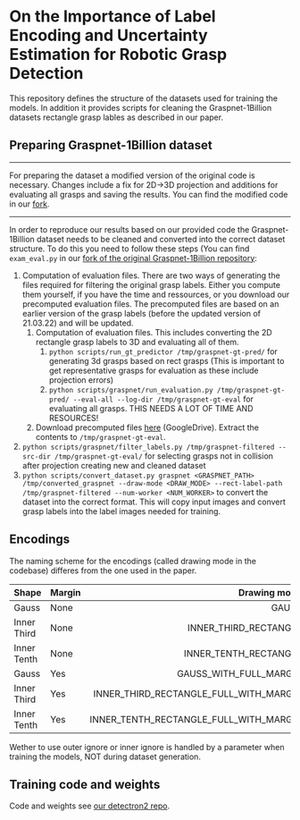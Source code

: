 # On the Importance of Label Encoding and Uncertainty Estimation for Robotic Grasp Detection

This repository defines the structure of the datasets used for training the models.
In addition it provides scripts for cleaning the Graspnet-1Billion datasets rectangle grasp lables as described in our paper.

## Preparing Graspnet-1Billion dataset

---

For preparing the dataset a modified version of the original code is necessary.
Changes include a fix for 2D->3D projection and additions for evaluating all grasps and saving the results.
You can find the modified code in our [fork](https://github.com/best3125/graspnetAPI.git).

---

In order to reproduce our results based on our provided code the Graspnet-1Billion dataset needs to be cleaned and converted into the correct dataset structure.
To do this you need to follow these steps (You can find `exam_eval.py` in our [fork of the original Graspnet-1Billion repository](https://github.com/best3125/graspnetAPI.git):
1. Computation of evaluation files. There are two ways of generating the files required for filtering the original grasp labels.
Either you compute them yourself, if you have the time and ressources, or you download our precomputed evaluation files.
The precomputed files are based on an earlier version of the grasp labels (before the updated version of 21.03.22) and will be updated.
    1. Computation of evaluation files.
    This includes converting the 2D rectangle grasp labels to 3D and evaluating all of them.
        1. `python scripts/run_gt_predictor /tmp/graspnet-gt-pred/` for generating 3d grasps based on rect grasps (This is important to get representative grasps for evaluation as these include projection errors)
        2. `python scripts/graspnet/run_evaluation.py /tmp/graspnet-gt-pred/ --eval-all --log-dir /tmp/graspnet-gt-eval` for evaluating all grasps. THIS NEEDS A LOT OF TIME AND RESOURCES!
    2. Download precomputed files [here](https://drive.google.com/uc?id=14MAWibyRDoT_tm5z2DP0TslsZW6qkBit) (GoogleDrive). Extract the contents to `/tmp/graspnet-gt-eval`.
3. `python scripts/graspnet/filter_labels.py /tmp/graspnet-filtered --src-dir /tmp/graspnet-gt-eval/` for selecting grasps not in collision after projection creating new and cleaned dataset
4. `python scripts/convert_dataset.py graspnet <GRASPNET_PATH> /tmp/converted_graspnet --draw-mode <DRAW_MODE> --rect-label-path /tmp/graspnet-filtered --num-worker <NUM_WORKER>` to convert the dataset into the correct format.
This will copy input images and convert grasp labels into the label images needed for training.

## Encodings

The naming scheme for the encodings (called drawing mode in the codebase) differes from the one used in the paper.

| Shape | Margin | Drawing mode |
|:---| :---| ---: |
| Gauss | None | GAUSS |
| Inner Third | None | INNER_THIRD_RECTANGLE |
| Inner Tenth | None | INNER_TENTH_RECTANGLE |
| Gauss | Yes | GAUSS_WITH_FULL_MARGIN |
| Inner Third | Yes | INNER_THIRD_RECTANGLE_FULL_WITH_MARGIN |
| Inner Tenth | Yes | INNER_TENTH_RECTANGLE_FULL_WITH_MARGIN |

Wether to use outer ignore or inner ignore is handled by a parameter when training the models, NOT during dataset generation.

## Training code and weights
Code and weights see [our detectron2 repo](https://github.com/TUI-NICR/nicr-detectron2).
